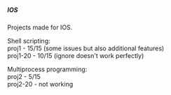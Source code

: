 ##### IOS
Projects made for IOS.

Shell scripting:  
proj1 - 15/15 (some issues but also additional features)  
proj1-20 - 10/15 (ignore doesn't work perfectly)  

Multiprocess programming:  
proj2 - 5/15  
proj2-20 - not working  
